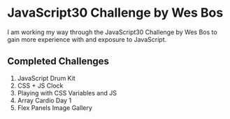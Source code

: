 # JavaScript30 Challenge by Wes Bos

I am working my way through the JavaScript30 Challenge by Wes Bos to gain more experience with and exposure to JavaScript.

## Completed Challenges
1. JavaScript Drum Kit
2. CSS + JS Clock 
3. Playing with CSS Variables and JS
4. Array Cardio Day 1
5. Flex Panels Image Gallery
